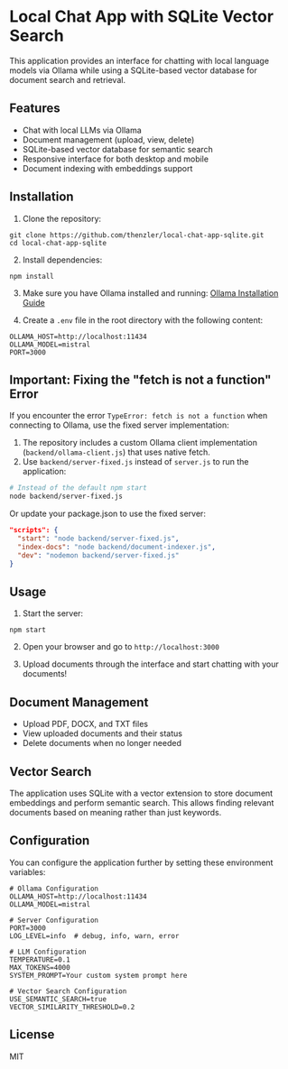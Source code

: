 # Local Chat App with SQLite Vector Search

This application provides an interface for chatting with local language models via Ollama while using a SQLite-based vector database for document search and retrieval.

## Features

- Chat with local LLMs via Ollama
- Document management (upload, view, delete)
- SQLite-based vector database for semantic search
- Responsive interface for both desktop and mobile
- Document indexing with embeddings support

## Installation

1. Clone the repository:
```
git clone https://github.com/thenzler/local-chat-app-sqlite.git
cd local-chat-app-sqlite
```

2. Install dependencies:
```
npm install
```

3. Make sure you have Ollama installed and running: 
   [Ollama Installation Guide](https://github.com/ollama/ollama)

4. Create a `.env` file in the root directory with the following content:
```
OLLAMA_HOST=http://localhost:11434
OLLAMA_MODEL=mistral
PORT=3000
```

## Important: Fixing the "fetch is not a function" Error

If you encounter the error `TypeError: fetch is not a function` when connecting to Ollama, use the fixed server implementation:

1. The repository includes a custom Ollama client implementation (`backend/ollama-client.js`) that uses native fetch.
2. Use `backend/server-fixed.js` instead of `server.js` to run the application:

```bash
# Instead of the default npm start
node backend/server-fixed.js
```

Or update your package.json to use the fixed server:
```json
"scripts": {
  "start": "node backend/server-fixed.js",
  "index-docs": "node backend/document-indexer.js",
  "dev": "nodemon backend/server-fixed.js"
}
```

## Usage

1. Start the server:
```
npm start
```

2. Open your browser and go to `http://localhost:3000`

3. Upload documents through the interface and start chatting with your documents!

## Document Management

- Upload PDF, DOCX, and TXT files
- View uploaded documents and their status
- Delete documents when no longer needed

## Vector Search

The application uses SQLite with a vector extension to store document embeddings and perform semantic search. This allows finding relevant documents based on meaning rather than just keywords.

## Configuration

You can configure the application further by setting these environment variables:

```
# Ollama Configuration
OLLAMA_HOST=http://localhost:11434
OLLAMA_MODEL=mistral

# Server Configuration
PORT=3000
LOG_LEVEL=info  # debug, info, warn, error

# LLM Configuration
TEMPERATURE=0.1
MAX_TOKENS=4000
SYSTEM_PROMPT=Your custom system prompt here

# Vector Search Configuration
USE_SEMANTIC_SEARCH=true
VECTOR_SIMILARITY_THRESHOLD=0.2
```

## License

MIT
